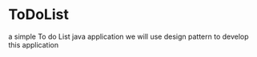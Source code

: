 # ToDoList
a simple To do List java application 
we will use design pattern to develop this application 
